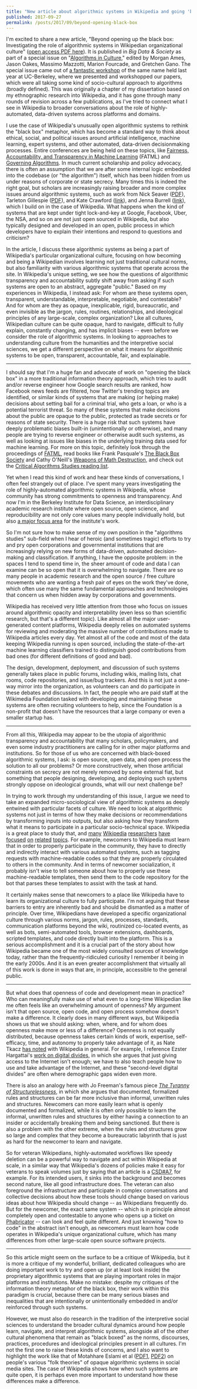 ```yaml
---
title: "New article about algorithmic systems in Wikipedia and going 'beyond opening up the black box'"
published: 2017-09-27
permalink: /posts/2017/09/beyond-opening-black-box
---
```


I&#39;m excited to share a new article, &quot;Beyond opening up the black box: Investigating the role of algorithmic systems in Wikipedian organizational culture&quot; ([open access PDF here](http://stuartgeiger.com/algoculture-bds.pdf)). It is published in _Big Data &amp; Society_ as part of a special issue on &quot;[Algorithms in Culture](http://journals.sagepub.com/page/bds/collections/algorithms-in-culture),&quot; edited by Morgan Ames, Jason Oakes, Massimo Mazzotti, Marion Fourcade, and Gretchen Gano. The special issue came out of [a fantastic workshop](https://sites.google.com/site/algorithmsculture/) of the same name held last year at UC-Berkeley, where we presented and workshopped our papers, which were all taking some kind of socio-cultural approach to algorithms (broadly defined). This was originally a chapter of my dissertation based on my ethnographic research into Wikipedia, and it has gone through many rounds of revision across a few publications, as I&#39;ve tried to connect what I see in Wikipedia to broader conversations about the role of highly-automated, data-driven systems across platforms and domains.

I use the case of Wikipedia&#39;s unusually open algorithmic systems to rethink the &quot;black box&quot; metaphor, which has become a standard way to think about ethical, social, and political issues around artificial intelligence, machine learning, expert systems, and other automated, data-driven decisionmaking processes. Entire conferences are being held on these topics, like [Fairness, Accountability, and Transparency in Machine Learning](http://www.fatml.org/) (FATML) and [Governing Algorithms](http://governingalgorithms.org/). In much current scholarship and policy advocacy, there is often an assumption that we are after some internal logic embedded into the codebase (or &quot;the algorithm&quot;) itself, which has been hidden from us under reasons of corporate or state secrecy. Many times this is indeed the right goal, but scholars are increasingly raising broader and more complex issues around algorithmic systems, such as work from Nick Seaver ([PDF](https://static1.squarespace.com/static/55eb004ee4b0518639d59d9b/t/55ece1bfe4b030b2e8302e1e/1441587647177/seaverMiT8.pdf)), Tarleton Gillespie ([PDF](http://citeseerx.ist.psu.edu/viewdoc/download?doi=10.1.1.670.4346&amp;rep=rep1&amp;type=pdf)), and Kate Crawford ([link](http://journals.sagepub.com/doi/abs/10.1177/0162243915589635)), and Jenna Burrell ([link](http://journals.sagepub.com/doi/abs/10.1177/2053951715622512)), which I build on in the case of Wikipedia. What happens when the kind of systems that are kept under tight lock-and-key at Google, Facebook, Uber, the NSA, and so on are not just open sourced in Wikipedia, but also typically designed and developed in an open, public process in which developers have to explain their intentions and respond to questions and criticism?

In the article, I discuss these algorithmic systems as being a part of Wikipedia&#39;s particular organizational culture, focusing on how becoming and being a Wikipedian involves learning not just traditional cultural norms, but also familiarity with various algorithmic systems that operate across the site. In Wikipedia&#39;s unique setting, we see how the questions of algorithmic transparency and accountability subtly shift away from asking if such systems are open to an abstract, aggregate &quot;public.&quot; Based on my experiences in Wikipedia, I instead ask: For whom are these systems open, transparent, understandable, interpretable, negotiable, and contestable? And for whom are they as opaque, inexplicable, rigid, bureaucratic, and even invisible as the jargon, rules, routines, relationships, and ideological principles of any large-scale, complex organization? Like all cultures, Wikipedian culture can be quite opaque, hard to navigate, difficult to fully explain, constantly changing, and has implicit biases -- even before we consider the role of algorithmic systems. In looking to approaches to understanding culture from the humanities and the interpretive social sciences, we get a different perspective on what it means for algorithmic systems to be open, transparent, accountable, fair, and explainable.

-----

I should say that I&#39;m a huge fan and advocate of work on &quot;opening the black box&quot; in a more traditional information theory approach, which tries to audit and/or reverse engineer how Google search results are ranked, how Facebook news feeds are filtered, how Twitter&#39;s trending topics are identified, or similar kinds of systems that are making (or helping make) decisions about setting bail for a criminal trial, who gets a loan, or who is a potential terrorist threat. So many of these systems that make decisions about the public are opaque to the public, protected as trade secrets or for reasons of state security. There is a huge risk that such systems have deeply problematic biases built-in (unintentionally or otherwise), and many people are trying to reverse engineer or otherwise audit such systems, as well as looking at issues like biases in the underlying training data used for machine learning. For more on this topic, definitely look through the proceedings of [FATML](http://www.fatml.org/), read books like Frank Pasquale&#39;s [The Black Box Society](http://www.hup.harvard.edu/catalog.php?isbn=9780674368279) and Cathy O&#39;Neill&#39;s [Weapons of Math Destruction](https://weaponsofmathdestructionbook.com/), and check out the [Critical Algorithms Studies reading list](https://socialmediacollective.org/reading-lists/critical-algorithm-studies/).

Yet when I read this kind of work and hear these kinds of conversations, I often feel strangely out of place. I&#39;ve spent many years investigating the role of highly-automated algorithmic systems in Wikipedia, whose community has strong commitments to openness and transparency. And now I&#39;m in the Berkeley Institute for Data Science, an interdisciplinary academic research institute where open source, open science, and reproducibility are not only core values many people individually hold, but also [a major focus area](https://bids.berkeley.edu/working-groups/reproducibility-and-open-science) for the institute&#39;s work.

So I&#39;m not sure how to make sense of my own position in the &quot;algorithms studies&quot; sub-field when I hear of heroic (and sometimes tragic) efforts to try and pry open corporations and governmental institutions that are increasingly relying on new forms of data-driven, automated decision-making and classification. If anything, I have the opposite problem: in the spaces I tend to spend time in, the sheer amount of code and data I can examine can be so open that it is overwhelming to navigate. There are so many people in academic research and the open source / free culture movements who are wanting a fresh pair of eyes on the work they&#39;ve done, which often use many the same fundamental approaches and technologies that concern us when hidden away by corporations and governments.

Wikipedia has received very little attention from those who focus on issues around algorithmic opacity and interpretability (even less so than scientific research, but that&#39;s a different topic). Like almost all the major user-generated content platforms, Wikipedia deeply relies on automated systems for reviewing and moderating the massive number of contributions made to Wikipedia articles every day. Yet almost all of the code and most of the data keeping Wikipedia running is open sourced, including the state-of-the-art machine learning classifiers trained to distinguish good contributions from bad ones (for different definitions of good and bad).

The design, development, deployment, and discussion of such systems generally takes place in public forums, including wikis, mailing lists, chat rooms, code repositories, and issue/bug trackers. And this is not just a one-way mirror into the organization, as volunteers can and do participate in these debates and discussions. In fact, the people who are paid staff at the Wikimedia Foundation tasked with developing and maintaining these systems are often recruiting volunteers to help, since the Foundation is a non-profit that doesn&#39;t have the resources that a large company or even a smaller startup has.

-----

From all this, Wikipedia may appear to be the utopia of algorithmic transparency and accountability that many scholars, policymakers, and even some industry practitioners are calling for in other major platforms and institutions. So for those of us who are concerned with black-boxed algorithmic systems, I ask: is open source, open data, and open process the solution to all our problems? Or more constructively, when those artificial constraints on secrecy are not merely removed by some external fiat, but something that people designing, developing, and deploying such systems strongly oppose on ideological grounds, what will our next challenge be?

In trying to work through my understanding of this issue, I argue we need to take an expanded micro-sociological view of algorithmic systems as deeply entwined with particular facets of culture. We need to look at algorithmic systems not just in terms of how they make decisions or recommendations by transforming inputs into outputs, but also asking how they transform what it means to participate in a particular socio-technical space. Wikipedia is a great place to study that, and [many](http://journals.sagepub.com/doi/pdf/10.1177/1461444810365297) [Wikipedia](http://www.iisi.de/fileadmin/IISI/upload/C_T/2013/ct2013_proceedings_S3-1_Mueller_Dobusch_Herbsleb.pdf) [researchers](http://journals.sagepub.com/doi/full/10.1177/1464884914545739) [have](https://dl.acm.org/citation.cfm?id=2641614) [focused](http://citeseerx.ist.psu.edu/viewdoc/download?doi=10.1.1.62.5337&rep=rep1&type=pdf) [on](http://press.uchicago.edu/ucp/books/book/chicago/W/bo19085555.html) [related](https://books.google.com/books?id=-Iw5AwAAQBAJ&lr=&source=gbs_navlinks_s) [topics](http://www.sciencedirect.com/science/article/pii/S0747563215002794). For example, newcomers to Wikipedia must learn that in order to properly participate in the community, they have to directly and indirectly interact with various automated systems, such as tagging requests with machine-readable codes so that they are properly circulated to others in the community. And in terms of newcomer socialization, it probably isn&#39;t wise to tell someone about how to properly use these machine-readable templates, then send them to the code repository for the bot that parses these templates to assist with the task at hand.

It certainly makes sense that newcomers to a place like Wikipedia have to learn its organizational culture to fully participate. I&#39;m not arguing that these barriers to entry are inherently bad and should be dismantled as a matter of principle. Over time, Wikipedians have developed a specific organizational culture through various norms, jargon, rules, processes, standards, communication platforms beyond the wiki, routinized co-located events, as well as bots, semi-automated tools, browser extensions, dashboards, scripted templates, and code directly built into the platform. This is a serious accomplishment and it is a crucial part of the story about how Wikipedia became one of the most widely consulted sources of knowledge today, rather than the frequently-ridiculed curiosity I remember it being in the early 2000s. And it is an even greater accomplishment that virtually all of this work is done in ways that are, in principle, accessible to the general public.

-----

But what does that openness of code and development mean in practice? Who can meaningfully make use of what even to a long-time Wikipedian like me often feels like an overwhelming amount of openness? My argument isn&#39;t that open source, open code, and open process somehow doesn&#39;t make a difference. It clearly does in many different ways, but Wikipedia shows us that we should asking: when, where, and for whom does openness make more or less of a difference? Openness is not equally distributed, because openness takes certain kinds of work, expertise, self-efficacy, time, and autonomy to properly take advantage of it, as Nate Tkacz [has noted](http://press.uchicago.edu/ucp/books/book/chicago/W/bo19085555.html) with Wikipedia in general. For example, I reference Ezster Hargattai&#39;s [work on digital divides,](http://firstmonday.org/article/view/942/864) in which she argues that just giving access to the Internet isn&#39;t enough; we have to also teach people how to use and take advantage of the Internet, and these &quot;second-level digital divides&quot; are often where demographic gaps widen even more.

There is also an analogy here with Jo Freeman&#39;s famous piece [_The Tyranny of Structurelessness_](http://www.jofreeman.com/joreen/tyranny.htm), in which she argues that documented, formalized rules and structures can be far more inclusive than informal, unwritten rules and structures. Newcomers can more easily learn what is openly documented and formalized, while it is often only possible to learn the informal, unwritten rules and structures by either having a connection to an insider or accidentally breaking them and being sanctioned. But there is also a problem with the other extreme, when the rules and structures grow so large and complex that they become a bureaucratic labyrinth that is just as hard for the newcomer to learn and navigate.

So for veteran Wikipedians, highly-automated workflows like speedy deletion can be a powerful way to navigate and act within Wikipedia at scale, in a similar way that Wikipedia&#39;s dozens of policies make it easy for veterans to speak volumes just by saying that an article is a [CSD#A7](https://en.wikipedia.org/wiki/Wikipedia:Criteria_for_speedy_deletion#A7), for example. For its intended users, it sinks into the background and becomes second nature, like all good infrastructure does. The veteran can also foreground the infrastructure and participate in complex conversations and collective decisions about how these tools should change based on various ideas about how Wikipedia should change -- as Wikipedians frequently do. But for the newcomer, the exact same system -- which is in principle almost completely open and contestable to anyone who opens up a ticket on [Phabricator](https://phabricator.wikimedia.org/) -- can look and feel quite different. And just knowing &quot;how to code&quot; in the abstract isn&#39;t enough, as newcomers must learn how code operates in Wikipedia&#39;s unique organizational culture, which has many differences from other large-scale open source software projects.

-----

So this article might seem on the surface to be a critique of Wikipedia, but it is more a critique of my wonderful, brilliant, dedicated colleagues who are doing important work to try and open up (or at least look inside) the proprietary algorithmic systems that are playing important roles in major platforms and institutions. Make no mistake: despite my critiques of the information theory metaphor of the black box, their work within this paradigm is crucial, because there can be many serious biases and inequalities that are intentionally or unintentionally embedded in and/or reinforced through such systems.

However, we must also do research in the tradition of the interpretive social sciences to understand the broader cultural dynamics around how people learn, navigate, and interpret algorithmic systems, alongside all of the other cultural phenomena that remain as &quot;black boxed&quot; as the norms, discourses, practices, procedures and ideological principles present in all cultures. I&#39;m not the first one to raise these kinds of concerns, and I also want to highlight the work like that of Motahhare Eslami et al ([PDF1](https://www.ideals.illinois.edu/bitstream/handle/2142/55298/Algorithms_2014.pdf?sequence=2), [PDF2](https://pdfs.semanticscholar.org/3411/f97b3ed4761f3d20fffaa0cbcdd62e76e650.pdf)) on people&#39;s various &quot;folk theories&quot; of opaque algorithmic systems in social media sites. The case of Wikipedia shows how when such systems are quite open, it is perhaps even more important to understand how these differences make a difference.

